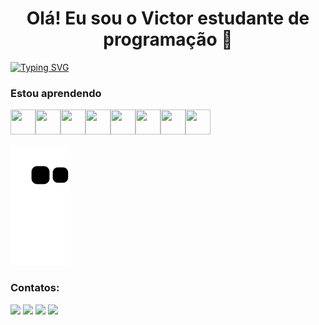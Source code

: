 <h1 align="center">Olá! Eu sou o Victor estudante de programação 🖖</h1>

[![Typing SVG](https://readme-typing-svg.herokuapp.com?color=0E00F7&lines=T%C3%A9cnico+em+Desenvolvimento+de+Sistemas)](https://git.io/typing-svg)

### Estou aprendendo

<img src="https://cdn.jsdelivr.net/gh/devicons/devicon/icons/python/python-original.svg" width="40" height="40"/><img src="https://cdn.jsdelivr.net/gh/devicons/devicon/icons/mysql/mysql-original.svg" width="40" height="40"/><img src="https://cdn.jsdelivr.net/gh/devicons/devicon/icons/amazonwebservices/amazonwebservices-original-wordmark.svg" width="40" height="40"/><img src="https://cdn.jsdelivr.net/gh/devicons/devicon/icons/amazonwebservices/amazonwebservices-original-wordmark.svg" width="40" height="40"/><img src="https://cdn.jsdelivr.net/gh/devicons/devicon/icons/html5/html5-original.svg" width="40" height="40"/><img 
src="https://cdn.jsdelivr.net/gh/devicons/devicon/icons/css3/css3-original.svg" width="40" height="40"/><img 
src="https://cdn.jsdelivr.net/gh/devicons/devicon/icons/javascript/javascript-original.svg" width="40" height="40"/><img 
src="https://cdn.jsdelivr.net/gh/devicons/devicon/icons/flask/flask-original-wordmark.svg" width="40" height="40"/>
          
                  
![Snake animation](https://github.com/mvictorsilva/mvictorsilva/blob/output/github-contribution-grid-snake.svg)

### Contatos:

<div>
<a href="https://discord.gg/CRNcWFXG" target="_blank"><img src="https://img.shields.io/badge/Discord-7289DA?style=for-the-badge&logo=discord&logoColor=white" target="_blank"></a>
<a href="https://www.instagram.com/victor_alvesilva/" target="_blank"><img src="https://img.shields.io/badge/-Instagram-%23E4405F?style=for-the-badge&logo=instagram&logoColor=white" target="_blank"></a>
<a href = "mailto:victormanoel@pydev.com.br"><img src="https://img.shields.io/badge/Gmail-D14836?style=for-the-badge&logo=gmail&logoColor=white" target="_blank"></a>
<a href="https://www.linkedin.com/in/victormanoel-pydev/" target="_blank"><img src="https://img.shields.io/badge/-LinkedIn-%230077B5?style=for-the-badge&logo=linkedin&logoColor=white" target="_blank"></a>   
</div>
